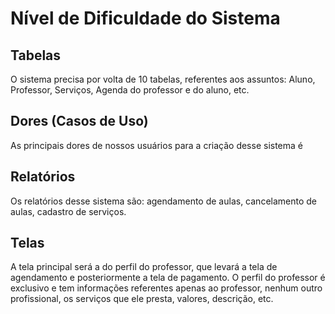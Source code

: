 # Nível de Dificuldade do Sistema

## Tabelas
O sistema precisa por volta de 10 tabelas, referentes aos assuntos: Aluno, Professor, Serviços, Agenda do professor e do aluno, etc.

## Dores (Casos de Uso)
As principais dores de nossos usuários para a criação desse sistema é 

## Relatórios
Os relatórios desse sistema são: agendamento de aulas, cancelamento de aulas, cadastro de serviços.

## Telas
A tela principal será a do perfil do professor, que levará a tela de agendamento e posteriormente a tela de pagamento. O perfil do professor é exclusivo e tem informações referentes apenas ao professor, nenhum outro profissional, os serviços que ele presta, valores, descrição, etc.
